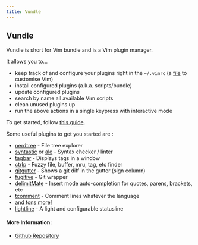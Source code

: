 ```yaml
---
title: Vundle
---
```

## Vundle

Vundle is short for Vim bundle and is a Vim plugin manager.

It allows you to...
- keep track of and configure your plugins right in the `~/.vimrc` (a [file](https://stackoverflow.com/questions/164847/what-is-in-your-vimrc) to customise Vim)
- install configured plugins (a.k.a. scripts/bundle)
- update configured plugins
- search by name all available Vim scripts
- clean unused plugins up
- run the above actions in a single keypress with interactive mode

To get started, follow <a href='https://github.com/VundleVim/Vundle.Vim#quick-start' target='_blank' rel='nofollow'>this guide</a>.

Some useful plugins to get you started are :
- [nerdtree](https://github.com/scrooloose/nerdtree) - File tree explorer
- [syntastic](https://github.com/vim-syntastic/syntastic) or [ale](https://github.com/w0rp/ale) - Syntax checker / linter 
- [tagbar](https://github.com/majutsushi/tagbar) - Displays tags in a window
- [ctrlp](https://github.com/kien/ctrlp.vim) - Fuzzy file, buffer, mru, tag, etc finder
- [gitgutter](https://github.com/airblade/vim-gitgutter) - Shows a git diff in the gutter (sign column)
- [fugitive](https://github.com/tpope/vim-fugitive) - Git wrapper
- [delimitMate](https://github.com/Raimondi/delimitMate) - Insert mode auto-completion for quotes, parens, brackets, etc
- [tcomment](https://github.com/tomtom/tcomment_vim) - Comment lines whatever the language
- [and tons more!](https://vimawesome.com/)
- [lightline](https://github.com/itchyny/lightline.vim) - A light and configurable statusline


#### More Information:
- <a href='https://github.com/VundleVim/Vundle.Vim' target='_blank' rel='nofollow'>Github Repository</a>

